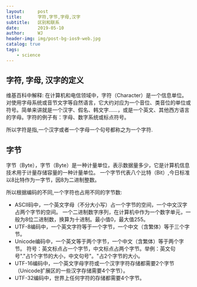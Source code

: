 ```yaml
---
layout:     post
title:      字符,字节,字母,汉字
subtitle:   区别和联系
date:       2019-05-10
author:     WJ
header-img: img/post-bg-ios9-web.jpg
catalog: true
tags:
    - science
---
```


## 字符, 字母, 汉字的定义
维基百科中解释:
在计算机和电信领域中，字符（Character）是一个信息单位。对使用字母系统或音节文字等自然语言，它大约对应为一个音位、类音位的单位或符号。简单来讲就是一个汉字、假名、韩文字……，或是一个英文、其他西方语言的字母。字符的例子有：字母、数字系统或标点符号。

所以字符是指,一个汉字或者一个字母一个句号都称之为一个字符.

## 字节
字节（Byte），字节（Byte）是一种计量单位，表示数据量多少，它是计算机信息技术用于计量存储容量的一种计量单位。
一个字节代表八个比特（Bit）,今日标准以8比特作为一字节，因8为二进制整数。

所以根据编码的不同,一个字符也占用不同的字节数:

- ASCII码中，一个英文字母（不分大小写）占一个字节的空间，一个中文汉字占两个字节的空间。
一个二进制数字序列，在计算机中作为一个数字单元，一般为8位二进制数，换算为十进制。最小值0，最大值255。
- UTF-8编码中，一个英文字符等于一个字节，一个中文（含繁体）等于三个字节。
- Unicode编码中，一个英文等于两个字节，一个中文（含繁体）等于两个字节。
    符号：英文标点占一个字节，中文标点占两个字节。举例：英文句号"."占1个字节的大小，中文句号"。"占2个字节的大小。
- UTF-16编码中，一个英文字母字符或一个汉字字符存储都需要2个字节（Unicode扩展区的一些汉字存储需要4个字节）。
- UTF-32编码中，世界上任何字符的存储都需要4个字节。
